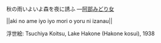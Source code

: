 秋の雨いよいよ森を夜に誘ふ
—[阿部みどり女](https://ja.wikipedia.org/wiki/阿部みどり女)

||aki no ame iyo iyo mori o yoru ni izanau||

浮世絵: Tsuchiya Koitsu, Lake Hakone (Hakone kosui), 1938
